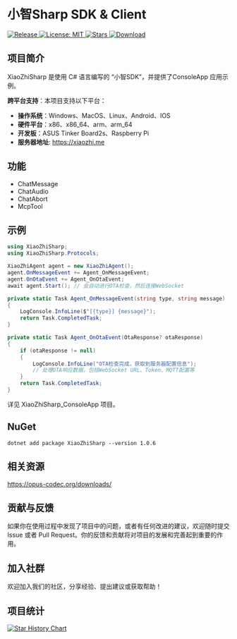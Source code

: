 # 小智Sharp SDK & Client

<p>
  <a href="https://github.com/zhulige/xiaozhi-sharp/releases/latest">
    <img src="https://img.shields.io/github/v/release/zhulige/xiaozhi-sharp?style=flat-square&logo=github&color=blue" alt="Release"/>
  </a>
  <a href="https://opensource.org/licenses/MIT">
    <img src="https://img.shields.io/badge/License-MIT-green.svg?style=flat-square" alt="License: MIT"/>
  </a>
  <a href="https://github.com/zhulige/xiaozhi-sharp/stargazers">
    <img src="https://img.shields.io/github/stars/zhulige/xiaozhi-sharp?style=flat-square&logo=github" alt="Stars"/>
  </a>
  <a href="https://github.com/zhulige/xiaozhi-sharp/releases/latest">
    <img src="https://img.shields.io/github/downloads/zhulige/xiaozhi-sharp/total?style=flat-square&logo=github&color=52c41a1&maxAge=86400" alt="Download"/>
  </a>
</p>

## 项目简介 
XiaoZhiSharp 是使用 C# 语言编写的 “小智SDK”，并提供了ConsoleApp 应用示例。

**跨平台支持**：本项目支持以下平台：
- **操作系统**：Windows、MacOS、Linux、Android、IOS
- **硬件平台**：x86、x86_64、arm、arm_64
- **开发板**：ASUS Tinker Board2s、Raspberry Pi
- **服务器地址**: https://xiaozhi.me

## 功能
- ChatMessage
- ChatAudio
- ChatAbort
- McpTool

## 示例
``` C#
using XiaoZhiSharp;
using XiaoZhiSharp.Protocols;

XiaoZhiAgent agent = new XiaoZhiAgent();
agent.OnMessageEvent += Agent_OnMessageEvent;
agent.OnOtaEvent += Agent_OnOtaEvent;
await agent.Start(); // 会自动进行OTA检查，然后连接WebSocket

private static Task Agent_OnMessageEvent(string type, string message)
{
    LogConsole.InfoLine($"[{type}] {message}");
    return Task.CompletedTask;
}

private static Task Agent_OnOtaEvent(OtaResponse? otaResponse)
{
    if (otaResponse != null)
    {
        LogConsole.InfoLine("OTA检查完成，获取到服务器配置信息");
        // 处理OTA响应数据，包括WebSocket URL、Token、MQTT配置等
    }
    return Task.CompletedTask;
}
```

详见 XiaoZhiSharp_ConsoleApp 项目。

## NuGet
```
dotnet add package XiaoZhiSharp --version 1.0.6
```

## 相关资源
https://opus-codec.org/downloads/

## 贡献与反馈
如果你在使用过程中发现了项目中的问题，或者有任何改进的建议，欢迎随时提交 Issue 或者 Pull Request。你的反馈和贡献将对项目的发展和完善起到重要的作用。

## 加入社群
欢迎加入我们的社区，分享经验、提出建议或获取帮助！

## 项目统计
[![Star History Chart](https://api.star-history.com/svg?repos=zhulige/xiaozhi-sharp&type=Date)](https://www.star-history.com/#zhulige/xiaozhi-sharp&Date)
